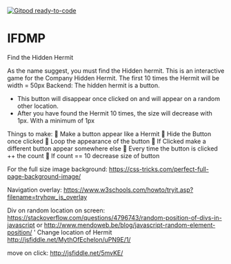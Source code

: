 [![Gitpod ready-to-code](https://img.shields.io/badge/Gitpod-ready--to--code-blue?logo=gitpod)](https://gitpod.io/#https://github.com/MariskaS85/IFDMP)

# IFDMP

Find the Hidden Hermit

As the name suggest, you must find the Hidden hermit. This is an interactive game for the Company Hidden Hermit.
The first 10 times the Hermit will be width = 50px 
Backend: The hidden hermit is a button. 
-	This button will disappear once clicked on and will appear on a random other location. 
-	After you have found the Hermit 10 times, the size will decrease with 1px. With a minimum of 1px

Things to make:
	Make a button appear like a Hermit
	Hide the Button once clicked
	Loop the appearance of the button
	If Clicked make a different button appear somewhere else
	Every time the button is clicked ++ the count 
	If count == 10 decrease size of button


For the full size image background:
https://css-tricks.com/perfect-full-page-background-image/

Navigation overlay:
https://www.w3schools.com/howto/tryit.asp?filename=tryhow_js_overlay

Div on random location on screen:
https://stackoverflow.com/questions/4796743/random-position-of-divs-in-javascript
or 
http://www.mendoweb.be/blog/javascript-random-element-position/
'
Change location of Hermit
http://jsfiddle.net/MythOfEchelon/uPN9E/1/

move on click:
http://jsfiddle.net/5mvKE/
